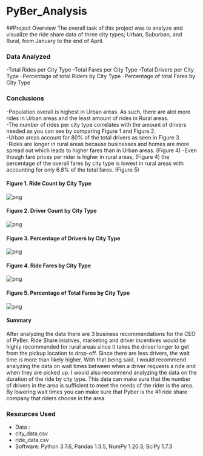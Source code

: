 # PyBer_Analysis
##Project Overview
The overall task of this project was to analyze and visualize the ride share data of three city types; Urban, Suburban, and Rural, from January to the end of April.  
### Data Analyzed
-Total Rides per City Type
-Total Fares per City Type
-Total Drivers per City Type
-Percentage of total Riders by City Type
-Percentage of total Fares by City Type

### Conclusions
-Population overall is highest in Urban areas. As such, there are alot more rides in Urban areas and the least amount of rides in Rural areas.  
-The number of rides per city type correlates with the amount of drivers needed as you can see by comparing Figure 1 and Figure 2.  
-Urban areas account for 80% of the total drivers as seen in Figure 3.  
-Rides are longer in rural areas because businesses and homes are more spread out which leads to higher fares than in Urban areas.    (Figure 4)
-Even though fare prices per rider is higher in rural areas, (Figure 4) the percentage of the overall fares by city type is lowest in rural areas with accounting for only 6.8% of the total fares.   (Figure 5)

#### Figure 1. Ride Count by City Type
![png](analysis/RideCountData.png)
#### Figure 2. Driver Count by City Type
![png](Resources/analysis/DriverData.png)
#### Figure 3. Percentage of Drivers by City Type
![png](PyBer_Analysis/Resources/analysis/%ofTotalDriversbyCityType.png)
#### Figure 4. Ride Fares by City Type
![png](Desktop/Bootcamp/Module_5/PyBer_Analysis/Resources/analysis/RideFaresData.png)
#### Figure 5. Percentage of Total Fares by City Type
![png](%ofTotalFaresbyCityType.png)


#### Summary
After analyzing the data there are 3 business recommendations for the CEO of PyBer.   Ride Share iniatives, marketing and driver incentives would be highly recommended for rural areas since it takes the driver longer to get from the pickup location to drop-off.  Since there are less drivers, the wait time is more than likely higher.    With that being said, I would recommend analyzing the data on wait times between when a driver requests a ride and when they are picked up.   I would also recommend analyzing the data on the duration of the ride by city type.   This data can make sure that the number of drivers in the area is sufficient to meet the needs of the rider is the area.   By lowering wait times you can make sure that Pyber is the #1 ride share company that riders choose in the area.  

### Resources Used
- Data : 
 - city_data.csv
 - ride_data.csv
- Software: Python 3.7.6, Pandas 1.3.5, NumPy 1.20.3, SciPy 1.7.3
